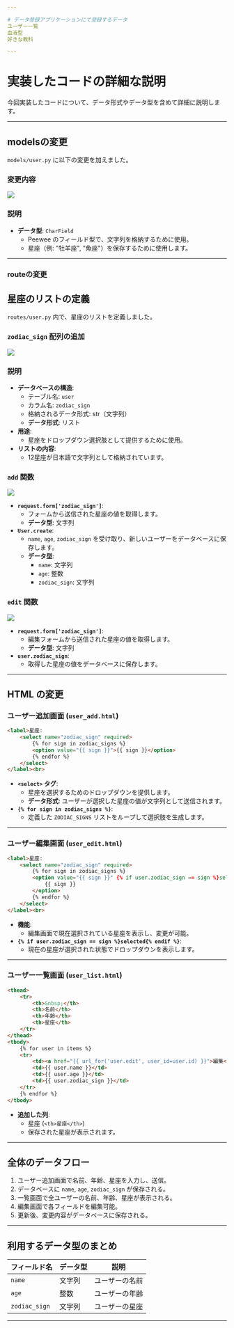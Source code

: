 ```yaml
---

# データ登録アプリケーションにて登録するデータ
ユーザー一覧  
血液型  
好きな教科  

---
```


# 実装したコードの詳細な説明
今回実装したコードについて、データ形式やデータ型を含めて詳細に説明します。

---

## modelsの変更

`models/user.py` に以下の変更を加えました。

### 変更内容　  
![](models_user.jpg)

### 説明
- **データ型**: `CharField`
  - Peewee のフィールド型で、文字列を格納するために使用。
  - 星座（例: "牡羊座", "魚座"）を保存するために使用します。
---
### routeの変更
## 星座のリストの定義

`routes/user.py` 内で、星座のリストを定義しました。
  
### `zodiac_sign` 配列の追加  
![](routes_user.jpg)

### 説明
- **データベースの構造**:
  - テーブル名: `user`
  - カラム名: `zodiac_sign`
  - 格納されるデータ形式: str（文字列）
  - **データ形式**: リスト
- **用途**:
  - 星座をドロップダウン選択肢として提供するために使用。
- **リストの内容**:
  - 12星座が日本語で文字列として格納されています。

### `add` 関数
![](def_add.jpg)

- **`request.form['zodiac_sign']`**:
  - フォームから送信された星座の値を取得します。
  - **データ型**: 文字列
- **`User.create`**:
  - `name`, `age`, `zodiac_sign` を受け取り、新しいユーザーをデータベースに保存します。
  - **データ型**:
    - `name`: 文字列
    - `age`: 整数
    - `zodiac_sign`: 文字列



### `edit` 関数

![](def_edit.jpg)

- **`request.form['zodiac_sign']`**:
  - 編集フォームから送信された星座の値を取得します。
  - **データ型**: 文字列
- **`user.zodiac_sign`**:
  - 取得した星座の値をデータベースに保存します。

---

## HTML の変更

### ユーザー追加画面 (`user_add.html`)

```html
<label>星座:
    <select name="zodiac_sign" required>
        {% for sign in zodiac_signs %}
        <option value="{{ sign }}">{{ sign }}</option>
        {% endfor %}
    </select>
</label><br>
```

- **`<select>` タグ**:
  - 星座を選択するためのドロップダウンを提供します。
  - **データ形式**: ユーザーが選択した星座の値が文字列として送信されます。
- **`{% for sign in zodiac_signs %}`**:
  - 定義した `ZODIAC_SIGNS` リストをループして選択肢を生成します。

---

### ユーザー編集画面 (`user_edit.html`)

```html
<label>星座:
    <select name="zodiac_sign" required>
        {% for sign in zodiac_signs %}
        <option value="{{ sign }}" {% if user.zodiac_sign == sign %}selected{% endif %}>
            {{ sign }}
        </option>
        {% endfor %}
    </select>
</label><br>
```

- **機能**:
  - 編集画面で現在選択されている星座を表示し、変更が可能。
- **`{% if user.zodiac_sign == sign %}selected{% endif %}`**:
  - 現在の星座が選択された状態でドロップダウンを表示します。

---

### ユーザー一覧画面 (`user_list.html`)

```html
<thead>
    <tr>
        <th>&nbsp;</th>
        <th>名前</th>
        <th>年齢</th>
        <th>星座</th>
    </tr>
</thead>
<tbody>
    {% for user in items %}
    <tr>
        <td><a href="{{ url_for('user.edit', user_id=user.id) }}">編集</a></td>
        <td>{{ user.name }}</td>
        <td>{{ user.age }}</td>
        <td>{{ user.zodiac_sign }}</td>
    </tr>
    {% endfor %}
</tbody>
```

- **追加した列**:
  - 星座 (`<th>星座</th>`)
  - 保存された星座が表示されます。

---

## 全体のデータフロー

1. ユーザー追加画面で名前、年齢、星座を入力し、送信。
2. データベースに `name`, `age`, `zodiac_sign` が保存される。
3. 一覧画面で全ユーザーの名前、年齢、星座が表示される。
4. 編集画面で各フィールドを編集可能。
5. 更新後、変更内容がデータベースに保存される。

---

## 利用するデータ型のまとめ

| フィールド名       | データ型    | 説明                |
|--------------------|------------|---------------------|
| `name`            | 文字列     | ユーザーの名前       |
| `age`             | 整数       | ユーザーの年齢       |
| `zodiac_sign`     | 文字列     | ユーザーの星座       |

---

